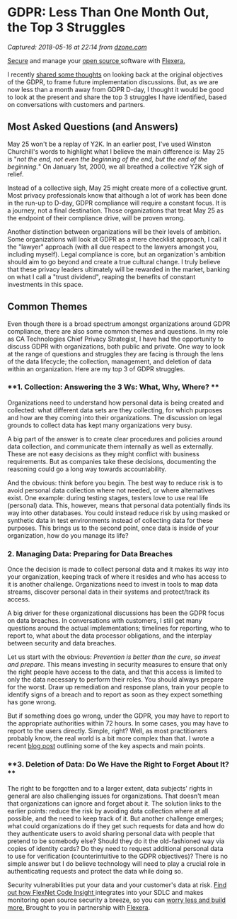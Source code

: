 # GDPR: Less Than One Month Out, the Top 3 Struggles

_Captured: 2018-05-16 at 22:14 from [dzone.com](https://dzone.com/articles/gdpr-less-than-one-month-out-the-top-3-struggles?edition=376314&utm_source=Daily%20Digest&utm_medium=email&utm_campaign=Daily%20Digest%202018-05-16)_

[Secure](https://dzone.com/go?i=274421&u=https%3A%2F%2Fwww.flexera.com%2Fsca%3Futm_source%3DDzone%26utm_medium%3DSecurity%252520Zone%26utm_campaign%3DSCA%252520Brand%252520Awareness) and manage your [open source ](https://dzone.com/go?i=274421&u=https%3A%2F%2Fwww.flexera.com%2Fsca%3Futm_source%3DDzone%26utm_medium%3DSecurity%252520Zone%26utm_campaign%3DSCA%252520Brand%252520Awareness)software with [Flexera.](https://dzone.com/go?i=274421&u=%2520https%253A%2F%2Fwww.flexera.com%2Fsca%3Futm_source%3DDzone%26utm_medium%3DSecurity%252520Zone%26utm_campaign%3DSCA%252520Brand%252520Awareness)

I recently [shared some thoughts](https://www.ca.com/en/blog-highlight/gdpr-looking-back-to-move-forward.html) on looking back at the original objectives of the GDPR, to frame future implementation discussions. But, as we are now less than a month away from GDPR D-day, I thought it would be good to look at the present and share the top 3 struggles I have identified, based on conversations with customers and partners.

## **Most Asked Questions (and Answers)**

May 25 won't be a replay of Y2K. In an earlier post, I've used Winston Churchill's words to highlight what I believe the main difference is: May 25 is "_not the end, not even the beginning of the end, but the end of the beginning._" On January 1st, 2000, we all breathed a collective Y2K sigh of relief.

Instead of a collective sigh, May 25 might create more of a collective grunt. Most privacy professionals know that although a lot of work has been done in the run-up to D-day, GDPR compliance will require a constant focus. It is a journey, not a final destination. Those organizations that treat May 25 as the endpoint of their compliance drive, will be proven wrong.

Another distinction between organizations will be their levels of ambition. Some organizations will look at GDPR as a mere checklist approach, I call it the "lawyer" approach (with all due respect to the lawyers amongst you, including myself). Legal compliance is core, but an organization's ambition should aim to go beyond and create a true cultural change. I truly believe that these privacy leaders ultimately will be rewarded in the market, banking on what I call a "trust dividend", reaping the benefits of constant investments in this space.

## **Common Themes**

Even though there is a broad spectrum amongst organizations around GDPR compliance, there are also some common themes and questions. In my role as CA Technologies Chief Privacy Strategist, I have had the opportunity to discuss GDPR with organizations, both public and private. One way to look at the range of questions and struggles they are facing is through the lens of the data lifecycle; the collection, management, and deletion of data within an organization. Here are my top 3 of GDPR struggles.

### **1\. Collection: Answering the 3 Ws: What, Why, Where? **

Organizations need to understand how personal data is being created and collected: what different data sets are they collecting, for which purposes and how are they coming into their organizations. The discussion on legal grounds to collect data has kept many organizations very busy.

A big part of the answer is to create clear procedures and policies around data collection, and communicate them internally as well as externally. These are not easy decisions as they might conflict with business requirements. But as companies take these decisions, documenting the reasoning could go a long way towards accountability.

And the obvious: think before you begin. The best way to reduce risk is to avoid personal data collection where not needed, or where alternatives exist. One example: during testing stages, testers love to use real life (personal) data. This, however, means that personal data potentially finds its way into other databases. You could instead reduce risk by using masked or synthetic data in test environments instead of collecting data for these purposes. This brings us to the second point, once data is inside of your organization, how do you manage its life?

### **2\. Managing Data: Preparing for Data Breaches**

Once the decision is made to collect personal data and it makes its way into your organization, keeping track of where it resides and who has access to it is another challenge. Organizations need to invest in tools to map data streams, discover personal data in their systems and protect/track its access.

A big driver for these organizational discussions has been the GDPR focus on data breaches. In conversations with customers, I still get many questions around the actual implementations; timelines for reporting, who to report to, what about the data processor obligations, and the interplay between security and data breaches.

Let us start with the obvious: _Prevention is better than the cure, so invest and prepare._ This means investing in security measures to ensure that only the right people have access to the data, and that this access is limited to only the data necessary to perform their roles. You should always prepare for the worst. Draw up remediation and response plans, train your people to identify signs of a breach and to report as soon as they expect something has gone wrong.

But if something does go wrong, under the GDPR, you may have to report to the appropriate authorities within 72 hours. In some cases, you may have to report to the users directly. Simple, right? Well, as most practitioners probably know, the real world is a bit more complex than that. I wrote a recent [blog post](https://www.ca.com/en/blog-highlight/the-gdpr-and-the-european-double-breach-whammy.html) outlining some of the key aspects and main points.

### **3\. Deletion of Data: Do We Have the Right to Forget About It? **

The right to be forgotten and to a larger extent, data subjects' rights in general are also challenging issues for organizations. That doesn't mean that organizations can ignore and forget about it. The solution links to the earlier points: reduce the risk by avoiding data collection where at all possible, and the need to keep track of it. But another challenge emerges; what could organizations do if they get such requests for data and how do they authenticate users to avoid sharing personal data with people that pretend to be somebody else? Should they do it the old-fashioned way via copies of identity cards? Do they need to request additional personal data to use for verification (counterintuitive to the GDPR objectives)? There is no simple answer but I do believe technology will need to play a crucial role in authenticating requests and protect the data while doing so.

Security vulnerabilities put your data and your customer's data at risk. [Find out how FlexNet Code Insight ](https://dzone.com/go?i=274422&u=https%3A%2F%2Fwww.flexera.com%2Fproducer%2Fproducts%2Fsoftware-composition%2Fflexnet-code-insight%2F%3Futm_source%3DDzone%26utm_medium%3DSecurity%252520Zone%26utm_campaign%3DSCA%252520Brand%252520Awareness)integrates into your SDLC and makes monitoring open source security a breeze, so you can [worry less and build more.](https://dzone.com/go?i=274422&u=https%3A%2F%2Fwww.flexera.com%2Fproducer%2Fproducts%2Fsoftware-composition%2Fflexnet-code-insight%2F%3Futm_source%3DDzone%26utm_medium%3DSecurity%252520Zone%26utm_campaign%3DSCA%252520Brand%252520Awareness) Brought to you in partnership with [Flexera](https://dzone.com/go?i=274422&u=https%3A%2F%2Fwww.flexera.com%2Fsca%3Futm_source%3DDzone%26utm_medium%3DSecurity%252520Zone%26utm_campaign%3DSCA%252520Brand%252520Awareness).
